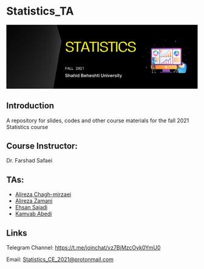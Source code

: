 # Statistics_TA

<div align='center'>
      <img src='icons/Statistics2.png' />
</div>

## Introduction

A repository for slides, codes and other course materials for the fall 2021 Statistics course

## Course Instructor:

Dr. Farshad Safaei

## TAs:

* [Alireza Chagh-mirzaei](https://github.com/achm25)
* [Alireza Zamani]()
* [Ehsan Sajadi](https://github.com/ehsansajadi)
* [Kamyab Abedi](https://github.com/KamyabAbedi)


## Links

Telegram Channel: https://t.me/joinchat/vz7BjMzcOyk0YmU0

Email: Statistics_CE_2021@protonmail.com
